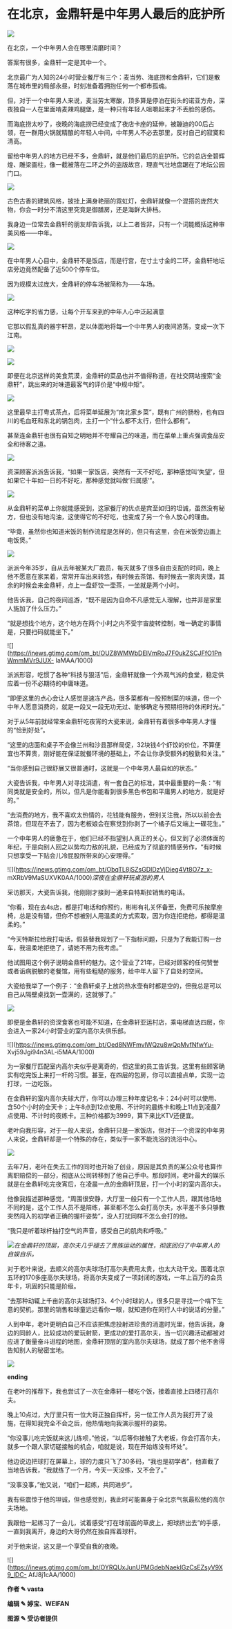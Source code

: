# 在北京，金鼎轩是中年男人最后的庇护所

![](https://inews.gtimg.com/om_bt/OFGj1LYEaMd_8A2wYVXTQqeHI1y2GcmTRHZaGKUHd8X3EAA/1000)

在北京，一个中年男人会在哪里消磨时间？

答案有很多，金鼎轩一定是其中一个。

北京最广为人知的24小时营业餐厅有三个：麦当劳、海底捞和金鼎轩，它们是散落在城市里的局部永昼，时刻准备着拥抱任何一个都市孤魂。

但，对于一个中年男人来说，麦当劳太寒酸，顶多算是停泊在街头的诺亚方舟，深夜独自一人在里面啃麦辣鸡腿堡，是一种只有年轻人咀嚼起来才不丢脸的感伤。

而海底捞太吵了，夜晚的海底捞已经变成了夜店卡座的延伸，被蹦迪的00后占领，在一群用火锅就精酿的年轻人中间，中年男人不必去那里，反衬自己的寂寞和清高。

留给中年男人的地方已经不多，金鼎轩，就是他们最后的庇护所。它的总店金碧辉煌、雕梁画柱，像一截被落在二环之外的盗版故宫，理直气壮地盘踞在了地坛公园门口。

![](https://inews.gtimg.com/om_bt/OPpsGMRVrsiR_Pb8C7wleZJ3tk_7JVZ8S_UU69GUvZ_AcAA/1000)

古色古香的建筑风格，披挂上满身艳丽的霓虹灯，金鼎轩就像一个混搭的庞然大物，你会一时分不清这里究竟是御膳房，还是海鲜大排档。

我身边一位常去金鼎轩的朋友却告诉我，以上二者皆非，只有一个词能概括这种审美风格——中年。

![](https://inews.gtimg.com/om_bt/Orql-056J9fgnggBNz2GeMhMV7qUDKIfNDAkmrHfbQ0IsAA/1000)

在中年男人心目中，金鼎轩不是饭店，而是行宫，在寸土寸金的二环，金鼎轩地坛店旁边竟然配备了近500个停车位。

因为规模太过庞大，金鼎轩的停车场被简称为——车场。

![](https://inews.gtimg.com/om_bt/OrciKszn5TgHAm1qiqYPmNEfW3okUj2WMSN9qG0YjgQMoAA/1000)

这种吃字的省力感，让每个开车来到的中年人心中泛起满意

它那以假乱真的器宇轩昂，足以体面地将每一个中年男人的夜间游荡，变成一次下江南。

![](https://inews.gtimg.com/om_bt/OtpkO3gyjfauLrrKbsK45wByex76QhLMhH1754yLP2GHoAA/1000)

![](https://inews.gtimg.com/om_bt/OFHBG4trBnrPnBUiZMgwVw9v0XDG_Bki8S6kNIwwV86P0AA/1000)

即便在北京这样的美食荒漠，金鼎轩的菜品也并不值得称道，在社交网站搜索“金鼎轩”，跳出来的对味道最客气的评价是“中规中矩”。

![](https://inews.gtimg.com/om_bt/OmLvJabSgkKhvFCPfreP_2MV2d2d57mtv_ZbMSIWBJDYoAA/1000)

这里最早主打粤式茶点，后将菜单延展为“南北家乡菜”，既有广州的肠粉，也有四川的毛血旺和东北的锅包肉，主打一个“什么都不太行，但什么都有”。

甚至连金鼎轩也很有自知之明地并不夸耀自己的味道，而在菜单上重点强调食品安全和待客之道。

![](https://inews.gtimg.com/om_bt/OBeEnm73hNZtIoSyezMZF_-0wBrxIKQwWSGPjBfkKsPBsAA/1000)

资深顾客派派告诉我，“如果一家饭店，突然有一天不好吃，那种感觉叫‘失望’，但如果它十年如一日的不好吃，那种感觉就叫做‘归属感’”。

![](https://inews.gtimg.com/om_bt/O4RTBUUmRdQdr9WvhlVIAKmMzZeUnx8BRKjB9FIfYNVukAA/1000)

从金鼎轩的菜单上你就能感受到，这家餐厅的优点是宾至如归的坦诚，虽然没有秘方，但也没有地沟油，这使得它的不好吃，也变成了另一个令人放心的理由。

“毕竟，虽然你也知道米饭的制作流程是怎样的，但只有这里，会在米饭旁边画上电饭煲。”

![](https://inews.gtimg.com/om_bt/Opu9Ua05e7dnER9TBxsdmOzxvkuU7qlTpgKdFpgCxPJKoAA/1000)

派派今年35岁，自从去年被某大厂裁员，每天就多了很多自由支配的时间，晚上他不愿意在家呆着，常常开车出来转悠，有时候去茶馆、有时候去一家肉夹馍，其余的时候会来金鼎轩，点上一盘虾饺一壶茶，一坐就是两个小时。

他告诉我，自己的夜间巡游，“既不是因为自命不凡感觉无人理解，也并非是家里人施加了什么压力。”

“就是想找个地方，这个地方在两个小时之内不受宇宙旋转控制，唯一确定的事情是，只要扫码就能坐下。”

![](https://inews.gtimg.com/om_bt/OUZ8WMWbDEIVmRoJ7F0ukZSCJFfO1PnWmmMVr9JUX-
IaMAA/1000)

派派形容，吃惯了各种“科技与狠活”后，金鼎轩就像一个外观气派的食堂，稳定供应着一份不必期待的中庸味道。

“即便这里的点心会让人感觉是速冻产品，很多菜都有一股预制菜的味道，但一个中年人愿意消费的，就是一段又一段无功无过、能够确定与预期相符的休闲时光。”

对于从5年前就经常来金鼎轩吃夜宵的大瓷来说，金鼎轩有着很多中年男人才懂的“恰到好处”。

“这里的店面和桌子不会像兰州和沙县那样局促，32块钱4个虾饺的价位，不算便宜也不算贵，刚好能在保证就餐环境的基础上，不会让你承受额外的殷勤和关注。”

“当你感到自己很舒展又很普通时，这就是一个中年男人最自如的状态。”

大瓷告诉我，中年男人对寻找消遣，有一套自己的标准，其中最重要的一条：“有同类就是安全的，所以，但凡是你能看到很多黑色书包和平庸男人的地方，就是好的。”

“去消费的地方，我不喜欢太热情的，花钱能有服务，但别关注我，所以以前会去茶馆，但现在不去了，因为老板娘会在察觉到你剥了一个橘子后又端上一碟花生。”

一个中年男人的疲惫在于，他们已经不指望别人真正的关心，但又到了必须体面的年纪，于是向别人回之以势均力敌的礼貌，已经成为了彻底的情感劳作，“有时候只想享受一下贴会儿冷屁股所带来的心安理得。”

![](https://inews.gtimg.com/om_bt/ObqTL8jSZsGDIDzVjDieg4Vt8O7z_x-
mXRbV9MaSUXVK0AA/1000)_深夜在金鼎轩玩桌游的男人_

采访那天，大瓷告诉我，他刚刚才接到一通来自特斯拉销售的电话。

“你看，现在去4s店，都是打电话和你预约，彬彬有礼关怀备至，免费可乐按摩座椅，总是没有错，但你不想被别人用温柔的方式索取，因为你连拒绝他，都得是温柔的。”

“今天特斯拉给我打电话，假装替我规划了一下指标问题，只是为了我能订购一台车，我温柔地拒绝了，请她不用为我考虑。”

他试图用这个例子说明金鼎轩的魅力。这个营业了21年，已经对顾客的任何赞誉或者诟病脱敏的老餐馆，用有些粗糙的服务，给中年人留下了自处的空间。

大瓷给我举了一个例子：“金鼎轩桌子上放的热水壶有时都是空的，但我总是可以自己从隔壁桌找到一壶满的，这就够了。”

![](https://inews.gtimg.com/om_bt/OWKvcQeWQtnOkqqQbmS4tvLpN_8yKf4v5MAAHOV_ZQbmMAA/1000)

即便是金鼎轩的资深食客也可能不知道，在金鼎轩亚运村店，乘电梯直达四层，你会进入一家24小时营业的室内高尔夫俱乐部。

![](https://inews.gtimg.com/om_bt/Oed8NWFmvlWQzu8wQpMvfNfwYu-
Xvj59Jgi94n3AL-i5MAA/1000)

为一家餐厅匹配室内高尔夫似乎是离奇的，但这里的员工告诉我，这里有些顾客确实有吃完饭上来打一杆的习惯。甚至，在四层的包房，你可以直接点单，实现一边打球，一边吃饭。

在金鼎轩的室内高尔夫球大厅，你可以办理三种年度记名卡：24小时可以使用、含50个小时的全天卡；上午8点到12点使用、不计时的晨练卡和晚上11点到凌晨7点使用、不计时的夜练卡。三种价格都为3999，算下来比KTV还便宜。

老叶向我形容，对于一般人来说，金鼎轩只是一家饭店，但对于一个资深的中年男人来说，金鼎轩却是一个特殊的存在，类似于一家不能洗浴的洗浴中心。

![](https://inews.gtimg.com/om_bt/OfAYx7SPmquuC2wzIfDzgszmR1Fiw73EHEpa8bHfBoHjMAA/1000)

去年7月，老叶在失去工作的同时也开始了创业，原因是其负责的某公众号也算作离职赔偿的一部分，彻底从公司转移到了他自己手中。那段时间，老叶最大的娱乐就是在金鼎轩吃完夜宵后，在凌晨一点的金鼎轩顶层，打一个小时的室内高尔夫。

他像我描述那种感觉，“周围很安静，大厅里一般只有一个工作人员，跟其他场地不同的是，这个工作人员不是陪练，甚至都不怎么会打高尔夫，水平差不多只够教突然闯入的初学者正确的握杆姿势”，没人打扰同样不怎么会打的他。

“我只是听着球杆抽打空气的声音，感受自己的肌肉和呼吸。”

![](https://inews.gtimg.com/om_bt/Om3asvrhN9YuHvNpsgDwwgDhA8vWBATy9RYhEX2CVviQAAA/1000)_在金鼎轩的顶层，高尔夫几乎褪去了贵族运动的属性，彻底回归了中年男人的自娱自乐。_

对于老叶来说，去顺义的高尔夫球场打高尔夫费用太贵，也太大动干戈。围着北京五环的170多座高尔夫球场，将高尔夫变成了一项封闭的游戏，一年上百万的会员年卡，巩固的只能是阶级。

“去那种动辄上千亩的高尔夫球场打3、4个小时球的人，很多只是寻找一个啃下生意的契机，那里的销售和球童远远看你一眼，就知道你在同行人中的说话的分量。”

人到中年，老叶更明白自己不应该把焦虑投射进珍贵的消遣时光里，他告诉我，身边的同龄人，比较成功的爱玩射箭，更成功的爱打高尔夫，当一切兴趣活动都被对应进了衡量奋斗进程的地图，金鼎轩顶层的室内高尔夫球场，就成了那个他不舍得告知别人的秘密宝地。

![](https://inews.gtimg.com/om_bt/O-ZWMXr_Qf9T_7myASkV1PRGA1c7PwHfVlGIY7GDk87IQAA/1000)

**ending**

在老叶的推荐下，我也尝试了一次在金鼎轩一楼吃个饭，接着直接上四楼打高尔夫。

晚上10点过，大厅里只有一位大哥正独自挥杆，另一位工作人员为我打开了设施，在得知我完全不会之后，他热情地向我演示握杆的姿势。

“你没事儿吃完饭就来这儿练呗，”他说，“以后等你接触了大老板，你会打高尔夫，就多一个跟人家切磋接触的机会，咱就是说，现在开始练没有坏处”。

他边说边把球打在屏幕上，球的力度只飞了30多码，“我也是初学者”，他直截了当地告诉我，“我就练了一个月，今天一天没练，又不会了。”

“没事没事，”他又说，“咱们一起练，共同进步”。

我有些震惊于他的坦诚，但也感觉到，我此时可能置身于全北京气氛最松弛的高尔夫场地。

我跟他一起练习了一会儿，试着感受“打在球前面的草皮上，把球挤出去”的手感，一直到我离开，身边的大哥仍然在独自挥着球杆。

对于他来说，这又是一个享受自我的夜晚。

![](https://inews.gtimg.com/om_bt/OYRQUxJunUPMGdebNaekIGzCsEZsyV9X9_lDC-
AfJ8j1cAA/1000)

**作者 ✎ vasta**

**编辑 ✎ 婷宝、WEIFAN**

**图源 ✎ 受访者提供**

